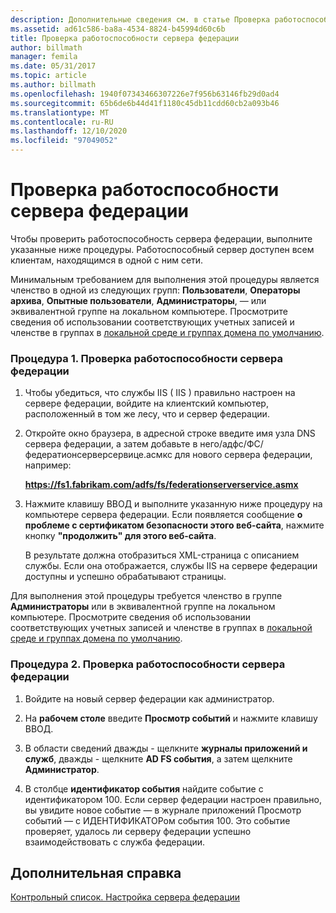```yaml
---
description: Дополнительные сведения см. в статье Проверка работоспособности сервера федерации.
ms.assetid: ad61c586-ba8a-4534-8824-b45994d60c6b
title: Проверка работоспособности сервера федерации
author: billmath
manager: femila
ms.date: 05/31/2017
ms.topic: article
ms.author: billmath
ms.openlocfilehash: 1940f07343466307226e7f956b63146fb29d0ad4
ms.sourcegitcommit: 65b6de6b44d41f1180c45db11cdd60cb2a093b46
ms.translationtype: MT
ms.contentlocale: ru-RU
ms.lasthandoff: 12/10/2020
ms.locfileid: "97049052"
---
```

# <a name="verify-that-a-federation-server-is-operational"></a>Проверка работоспособности сервера федерации


Чтобы проверить работоспособность сервера федерации, выполните указанные ниже процедуры. Работоспособный сервер доступен всем клиентам, находящимся в одной с ним сети.

Минимальным требованием для выполнения этой процедуры является членство в одной из следующих групп: **Пользователи**, **Операторы архива**, **Опытные пользователи**, **Администраторы**, — или эквивалентной группе на локальном компьютере.  Просмотрите сведения об использовании соответствующих учетных записей и членстве в группах в [локальной среде и группах домена по умолчанию](https://go.microsoft.com/fwlink/?LinkId=83477).

### <a name="procedure-1-to-verify-that-a-federation-server-is-operational"></a>Процедура 1. Проверка работоспособности сервера федерации

1.  Чтобы убедиться, что службы IIS \( IIS \) правильно настроен на сервере федерации, войдите на клиентский компьютер, расположенный в том же лесу, что и сервер федерации.

2.  Откройте окно браузера, в адресной строке введите имя узла DNS сервера федерации, а затем добавьте в него/адфс/ФС/федератионсерверсервице.асмкс для нового сервера федерации, например:

    **https://fs1.fabrikam.com/adfs/fs/federationserverservice.asmx**

3.  Нажмите клавишу ВВОД и выполните указанную ниже процедуру на компьютере сервера федерации. Если появляется сообщение **о проблеме с сертификатом безопасности этого веб-сайта**, нажмите кнопку **"продолжить" для этого веб-сайта**.

    В результате должна отобразиться XML-страница с описанием службы. Если она отображается, службы IIS на сервере федерации доступны и успешно обрабатывают страницы.

Для выполнения этой процедуры требуется членство в группе **Администраторы** или в эквивалентной группе на локальном компьютере.  Просмотрите сведения об использовании соответствующих учетных записей и членстве в группах в [локальной среде и группах домена по умолчанию](https://go.microsoft.com/fwlink/?LinkId=83477).

### <a name="procedure-2-to-verify-that-a-federation-server-is-operational"></a>Процедура 2. Проверка работоспособности сервера федерации

1.  Войдите на новый сервер федерации как администратор.

2.  На **рабочем столе** введите **Просмотр событий** и нажмите клавишу ВВОД.

3.  В области сведений дважды \- щелкните **журналы приложений и служб**, дважды \- щелкните **AD FS события**, а затем щелкните **Администратор**.

4.  В столбце **идентификатор события** найдите событие с идентификатором 100. Если сервер федерации настроен правильно, вы увидите новое событие — в журнале приложений Просмотр событий — с ИДЕНТИФИКАТОРом события 100. Это событие проверяет, удалось ли серверу федерации успешно взаимодействовать с служба федерации.

## <a name="additional-references"></a>Дополнительная справка
[Контрольный список. Настройка сервера федерации](Checklist--Setting-Up-a-Federation-Server.md)


